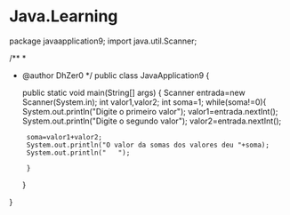 # Java.Learning
package javaapplication9;
import java.util.Scanner;

/**
 *
 * @author DhZer0
 */
public class JavaApplication9 {

    
    public static void main(String[] args) {
        Scanner entrada=new Scanner(System.in);
        int valor1,valor2;
        int soma=1;
        while(soma!=0){
        System.out.println("Digite o primeiro valor");
        valor1=entrada.nextInt();
        System.out.println("Digite o segundo valor");
        valor2=entrada.nextInt();
        
        soma=valor1+valor2;
        System.out.println("O valor da somas dos valores deu "+soma);
        System.out.println("   ");
        
        }
        
         
       
        
        
        
        
        
    }
    
}
